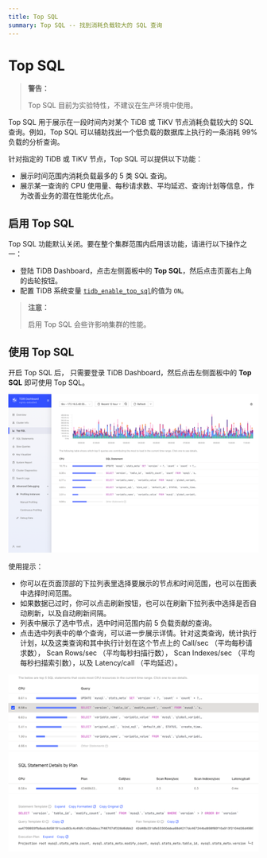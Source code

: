```yaml
---
title: Top SQL
summary: Top SQL -- 找到消耗负载较大的 SQL 查询
---
```


# Top SQL

> **警告：**
>
> Top SQL 目前为实验特性，不建议在生产环境中使用。

Top SQL 用于展示在一段时间内对某个 TiDB 或 TiKV 节点消耗负载较大的 SQL 查询。例如，Top SQL 可以辅助找出一个低负载的数据库上执行的一条消耗 99% 负载的分析查询。

针对指定的 TiDB 或 TiKV 节点，Top SQL 可以提供以下功能：

* 展示时间范围内消耗负载最多的 5 类 SQL 查询。
* 展示某一查询的 CPU 使用量、每秒请求数、平均延迟、查询计划等信息，作为改善业务的潜在性能优化点。

## 启用 Top SQL

Top SQL 功能默认关闭。要在整个集群范围内启用该功能，请进行以下操作之一：

- 登陆 TiDB Dashboard，点击左侧面板中的 **Top SQL**，然后点击页面右上角的齿轮按钮。
- 配置 TiDB 系统变量 [`tidb_enable_top_sql`](/system-variables.md#tidb_enable_top_sql-从-v54-版本开始引入)的值为 `ON`。

> **注意：**
>
> 启用 Top SQL 会些许影响集群的性能。

## 使用 Top SQL

开启 Top SQL 后， 只需要登录 TiDB Dashboard，然后点击左侧面板中的 **Top SQL** 即可使用 Top SQL。

![Top SQL](/media/dashboard/top-sql-overview.png)

使用提示：

* 你可以在页面顶部的下拉列表里选择要展示的节点和时间范围，也可以在图表中选择时间范围。
* 如果数据已过时，你可以点击刷新按钮，也可以在刷新下拉列表中选择是否自动刷新，以及自动刷新间隔。
* 列表中展示了选中节点，选中时间范围内前 5 负载贡献的查询。
* 点击选中列表中的单个查询，可以进一步展示详情。针对这类查询，统计执行计划，以及这类查询和其中执行计划在这个节点上的 Call/sec （平均每秒请求数）， Scan Rows/sec （平均每秒扫描行数）， Scan Indexes/sec （平均每秒扫描索引数），以及 Latency/call （平均延迟）。

![Top SQL Details](/media/dashboard/top-sql-details.png)
